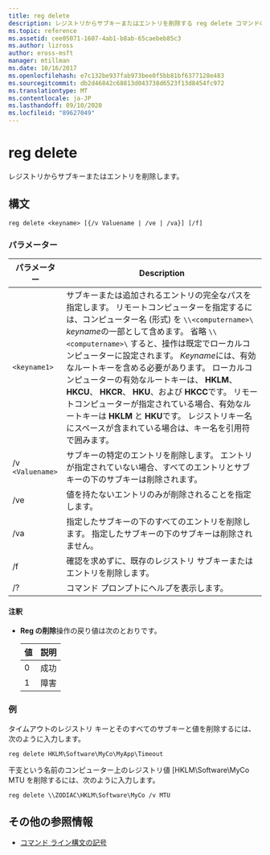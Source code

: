 ```yaml
---
title: reg delete
description: レジストリからサブキーまたはエントリを削除する reg delete コマンドの参照記事です。
ms.topic: reference
ms.assetid: cee05071-1607-4ab1-b8ab-65caebeb85c3
ms.author: lizross
author: eross-msft
manager: mtillman
ms.date: 10/16/2017
ms.openlocfilehash: e7c132be937fab973bee0f5bb81bf6377128e483
ms.sourcegitcommit: db2d46842c68813d043738d6523f13d8454fc972
ms.translationtype: MT
ms.contentlocale: ja-JP
ms.lasthandoff: 09/10/2020
ms.locfileid: "89627049"
---
```

# <a name="reg-delete"></a>reg delete

レジストリからサブキーまたはエントリを削除します。

## <a name="syntax"></a>構文

```
reg delete <keyname> [{/v Valuename | /ve | /va}] [/f]
```

### <a name="parameters"></a>パラメーター

| パラメーター | Description |
|--|--|
| `<keyname1>` | サブキーまたは追加されるエントリの完全なパスを指定します。 リモートコンピューターを指定するには、コンピューター名 (形式) を `\\<computername>\` *keyname*の一部として含めます。 省略 `\\<computername>\` すると、操作は既定でローカルコンピューターに設定されます。 *Keyname*には、有効なルートキーを含める必要があります。 ローカルコンピューターの有効なルートキーは、 **HKLM**、 **HKCU**、 **HKCR**、 **HKU**、および **HKCC**です。 リモートコンピューターが指定されている場合、有効なルートキーは **HKLM** と **HKU**です。 レジストリキー名にスペースが含まれている場合は、キー名を引用符で囲みます。 |
| /v `<Valuename>` | サブキーの特定のエントリを削除します。 エントリが指定されていない場合、すべてのエントリとサブキーの下のサブキーは削除されます。 |
| /ve | 値を持たないエントリのみが削除されることを指定します。 |
| /va | 指定したサブキーの下のすべてのエントリを削除します。 指定したサブキーの下のサブキーは削除されません。 |
| /f | 確認を求めずに、既存のレジストリ サブキーまたはエントリを削除します。 |
| /? | コマンド プロンプトにヘルプを表示します。 |

#### <a name="remarks"></a>注釈

- **Reg の削除**操作の戻り値は次のとおりです。

    | 値 | 説明 |
    |--|--|
    | 0 | 成功 |
    | 1 | 障害 |

### <a name="examples"></a>例

タイムアウトのレジストリ キーとそのすべてのサブキーと値を削除するには、次のように入力します。

```
reg delete HKLM\Software\MyCo\MyApp\Timeout
```

干支という名前のコンピューター上のレジストリ値 [HKLM\Software\MyCo MTU を削除するには、次のように入力します。

```
reg delete \\ZODIAC\HKLM\Software\MyCo /v MTU
```

## <a name="additional-references"></a>その他の参照情報

- [コマンド ライン構文の記号](command-line-syntax-key.md)
